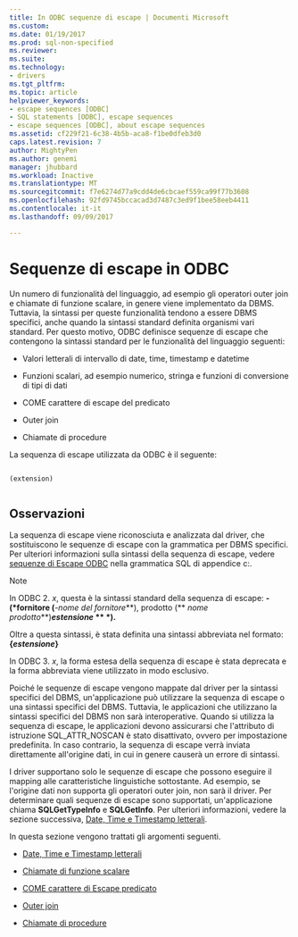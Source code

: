 ```yaml
---
title: In ODBC sequenze di escape | Documenti Microsoft
ms.custom: 
ms.date: 01/19/2017
ms.prod: sql-non-specified
ms.reviewer: 
ms.suite: 
ms.technology:
- drivers
ms.tgt_pltfrm: 
ms.topic: article
helpviewer_keywords:
- escape sequences [ODBC]
- SQL statements [ODBC], escape sequences
- escape sequences [ODBC], about escape sequences
ms.assetid: cf229f21-6c38-4b5b-aca8-f1be0dfeb3d0
caps.latest.revision: 7
author: MightyPen
ms.author: genemi
manager: jhubbard
ms.workload: Inactive
ms.translationtype: MT
ms.sourcegitcommit: f7e6274d77a9cdd4de6cbcaef559ca99f77b3608
ms.openlocfilehash: 92fd9745bccacad3d7487c3ed9f1bee58eeb4411
ms.contentlocale: it-it
ms.lasthandoff: 09/09/2017

---
```

# <a name="escape-sequences-in-odbc"></a>Sequenze di escape in ODBC
Un numero di funzionalità del linguaggio, ad esempio gli operatori outer join e chiamate di funzione scalare, in genere viene implementato da DBMS. Tuttavia, la sintassi per queste funzionalità tendono a essere DBMS specifici, anche quando la sintassi standard definita organismi vari standard. Per questo motivo, ODBC definisce sequenze di escape che contengono la sintassi standard per le funzionalità del linguaggio seguenti:  
  
-   Valori letterali di intervallo di date, time, timestamp e datetime  
  
-   Funzioni scalari, ad esempio numerico, stringa e funzioni di conversione di tipi di dati  
  
-   COME carattere di escape del predicato  
  
-   Outer join  
  
-   Chiamate di procedure  
  
 La sequenza di escape utilizzata da ODBC è il seguente:  
  
```  
  
(extension)  
  
```  
  
## <a name="remarks"></a>Osservazioni  
 La sequenza di escape viene riconosciuta e analizzata dal driver, che sostituiscono le sequenze di escape con la grammatica per DBMS specifici. Per ulteriori informazioni sulla sintassi della sequenza di escape, vedere [sequenze di Escape ODBC](../../../odbc/reference/appendixes/odbc-escape-sequences.md) nella grammatica SQL di appendice c:.  
  
> [!NOTE]  
>  In ODBC 2. *x*, questa è la sintassi standard della sequenza di escape: **-(\*fornitore (***-nome del fornitore***), prodotto (** *nome prodotto***)***estensione* ** \*).**  
>   
>  Oltre a questa sintassi, è stata definita una sintassi abbreviata nel formato: **{***estensione***}**  
>   
>  In ODBC 3. *x*, la forma estesa della sequenza di escape è stata deprecata e la forma abbreviata viene utilizzato in modo esclusivo.  
  
 Poiché le sequenze di escape vengono mappate dal driver per la sintassi specifici del DBMS, un'applicazione può utilizzare la sequenza di escape o una sintassi specifici del DBMS. Tuttavia, le applicazioni che utilizzano la sintassi specifici del DBMS non sarà interoperative. Quando si utilizza la sequenza di escape, le applicazioni devono assicurarsi che l'attributo di istruzione SQL_ATTR_NOSCAN è stato disattivato, ovvero per impostazione predefinita. In caso contrario, la sequenza di escape verrà inviata direttamente all'origine dati, in cui in genere causerà un errore di sintassi.  
  
 I driver supportano solo le sequenze di escape che possono eseguire il mapping alle caratteristiche linguistiche sottostante. Ad esempio, se l'origine dati non supporta gli operatori outer join, non sarà il driver. Per determinare quali sequenze di escape sono supportati, un'applicazione chiama **SQLGetTypeInfo** e **SQLGetInfo**. Per ulteriori informazioni, vedere la sezione successiva, [Date, Time e Timestamp letterali](../../../odbc/reference/develop-app/date-time-and-timestamp-literals.md).  
  
 In questa sezione vengono trattati gli argomenti seguenti.  
  
-   [Date, Time e Timestamp letterali](../../../odbc/reference/develop-app/date-time-and-timestamp-literals.md)  
  
-   [Chiamate di funzione scalare](../../../odbc/reference/develop-app/scalar-function-calls.md)  
  
-   [COME carattere di Escape predicato](../../../odbc/reference/develop-app/like-predicate-escape-character.md)  
  
-   [Outer join](../../../odbc/reference/develop-app/outer-joins.md)  
  
-   [Chiamate di procedure](../../../odbc/reference/develop-app/procedure-calls.md)

